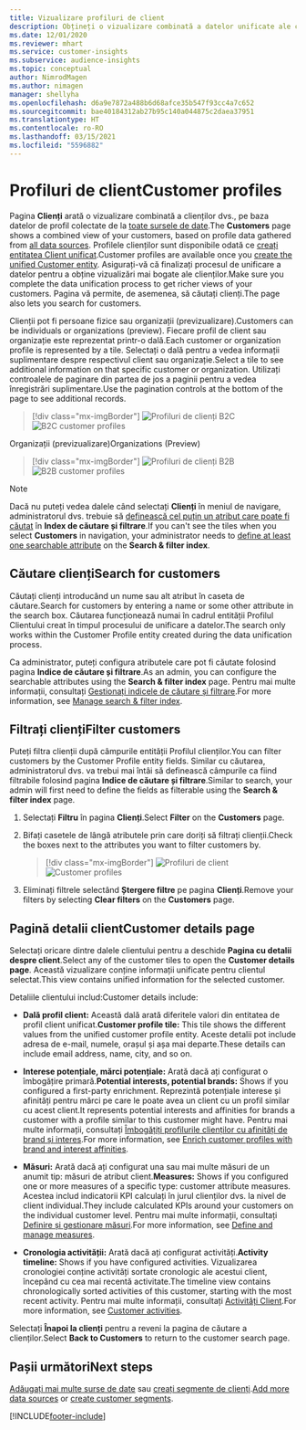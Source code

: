 ```yaml
---
title: Vizualizare profiluri de client
description: Obțineți o vizualizare combinată a datelor unificate ale clienților.
ms.date: 12/01/2020
ms.reviewer: mhart
ms.service: customer-insights
ms.subservice: audience-insights
ms.topic: conceptual
author: NimrodMagen
ms.author: nimagen
manager: shellyha
ms.openlocfilehash: d6a9e7872a488b6d68afce35b547f93cc4a7c652
ms.sourcegitcommit: bae40184312ab27b95c140a044875c2daea37951
ms.translationtype: HT
ms.contentlocale: ro-RO
ms.lasthandoff: 03/15/2021
ms.locfileid: "5596882"
---
```

# <a name="customer-profiles"></a><span data-ttu-id="5058e-103">Profiluri de client</span><span class="sxs-lookup"><span data-stu-id="5058e-103">Customer profiles</span></span>

<span data-ttu-id="5058e-104">Pagina **Clienți** arată o vizualizare combinată a clienților dvs., pe baza datelor de profil colectate de la [toate sursele de date](data-sources.md).</span><span class="sxs-lookup"><span data-stu-id="5058e-104">The **Customers** page shows a combined view of your customers, based on profile data gathered from [all data sources](data-sources.md).</span></span> <span data-ttu-id="5058e-105">Profilele clienților sunt disponibile odată ce [creați entitatea Client unificat](data-unification.md).</span><span class="sxs-lookup"><span data-stu-id="5058e-105">Customer profiles are available once you [create the unified Customer entity](data-unification.md).</span></span> <span data-ttu-id="5058e-106">Asigurați-vă că finalizați procesul de unificare a datelor pentru a obține vizualizări mai bogate ale clienților.</span><span class="sxs-lookup"><span data-stu-id="5058e-106">Make sure you complete the data unification process to get richer views of your customers.</span></span> <span data-ttu-id="5058e-107">Pagina vă permite, de asemenea, să căutați clienți.</span><span class="sxs-lookup"><span data-stu-id="5058e-107">The page also lets you search for customers.</span></span>

<span data-ttu-id="5058e-108">Clienții pot fi persoane fizice sau organizații (previzualizare).</span><span class="sxs-lookup"><span data-stu-id="5058e-108">Customers can be individuals or organizations (preview).</span></span> <span data-ttu-id="5058e-109">Fiecare profil de client sau organizație este reprezentat printr-o dală.</span><span class="sxs-lookup"><span data-stu-id="5058e-109">Each customer or organization profile is represented by a tile.</span></span> <span data-ttu-id="5058e-110">Selectați o dală pentru a vedea informații suplimentare despre respectivul client sau organizație.</span><span class="sxs-lookup"><span data-stu-id="5058e-110">Select a tile to see additional information on that specific customer or organization.</span></span> <span data-ttu-id="5058e-111">Utilizați controalele de paginare din partea de jos a paginii pentru a vedea înregistrări suplimentare.</span><span class="sxs-lookup"><span data-stu-id="5058e-111">Use the pagination controls at the bottom of the page to see additional records.</span></span>

> [!div class="mx-imgBorder"] 
> <span data-ttu-id="5058e-112">![Profiluri de clienți B2C](media/profiles-customers.png "Profiluri de clienți B2C")</span><span class="sxs-lookup"><span data-stu-id="5058e-112">![B2C customer profiles](media/profiles-customers.png "B2C customer profiles")</span></span>

<span data-ttu-id="5058e-113">Organizații (previzualizare)</span><span class="sxs-lookup"><span data-stu-id="5058e-113">Organizations (Preview)</span></span>
> [!div class="mx-imgBorder"] 
> <span data-ttu-id="5058e-114">![Profiluri de clienți B2B](media/profile-customers-b2b.png "Profiluri de clienți B2B")</span><span class="sxs-lookup"><span data-stu-id="5058e-114">![B2B customer profiles](media/profile-customers-b2b.png "B2B customer profiles")</span></span>

> [!NOTE]
> <span data-ttu-id="5058e-115">Dacă nu puteți vedea dalele când selectați **Clienți** în meniul de navigare, administratorul dvs. trebuie să [definească cel puțin un atribut care poate fi căutat](search-filter-index.md) în **Index de căutare și filtrare**.</span><span class="sxs-lookup"><span data-stu-id="5058e-115">If you can't see the tiles when you select **Customers** in navigation, your administrator needs to [define at least one searchable attribute](search-filter-index.md) on the **Search & filter index**.</span></span>

## <a name="search-for-customers"></a><span data-ttu-id="5058e-116">Căutare clienți</span><span class="sxs-lookup"><span data-stu-id="5058e-116">Search for customers</span></span>

<span data-ttu-id="5058e-117">Căutați clienți introducând un nume sau alt atribut în caseta de căutare.</span><span class="sxs-lookup"><span data-stu-id="5058e-117">Search for customers by entering a name or some other attribute in the search box.</span></span> <span data-ttu-id="5058e-118">Căutarea funcționează numai în cadrul entității Profilul Clientului creat în timpul procesului de unificare a datelor.</span><span class="sxs-lookup"><span data-stu-id="5058e-118">The search only works within the Customer Profile entity created during the data unification process.</span></span>

<span data-ttu-id="5058e-119">Ca administrator, puteți configura atributele care pot fi căutate folosind pagina **Indice de căutare și filtrare**.</span><span class="sxs-lookup"><span data-stu-id="5058e-119">As an admin, you can configure the searchable attributes using the **Search & filter index** page.</span></span> <span data-ttu-id="5058e-120">Pentru mai multe informații, consultați [Gestionați indicele de căutare și filtrare](search-filter-index.md).</span><span class="sxs-lookup"><span data-stu-id="5058e-120">For more information, see [Manage search & filter index](search-filter-index.md).</span></span>

## <a name="filter-customers"></a><span data-ttu-id="5058e-121">Filtrați clienți</span><span class="sxs-lookup"><span data-stu-id="5058e-121">Filter customers</span></span>

<span data-ttu-id="5058e-122">Puteți filtra clienții după câmpurile entității Profilul clienților.</span><span class="sxs-lookup"><span data-stu-id="5058e-122">You can filter customers by the Customer Profile entity fields.</span></span> <span data-ttu-id="5058e-123">Similar cu căutarea, administratorul dvs. va trebui mai întâi să definească câmpurile ca fiind filtrabile folosind pagina **Indice de căutare și filtrare**.</span><span class="sxs-lookup"><span data-stu-id="5058e-123">Similar to search, your admin will first need to define the fields as filterable using the **Search & filter index** page.</span></span>

1. <span data-ttu-id="5058e-124">Selectați **Filtru** în pagina **Clienți**.</span><span class="sxs-lookup"><span data-stu-id="5058e-124">Select **Filter** on the **Customers** page.</span></span>

2. <span data-ttu-id="5058e-125">Bifați casetele de lângă atributele prin care doriți să filtrați clienții.</span><span class="sxs-lookup"><span data-stu-id="5058e-125">Check the boxes next to the attributes you want to filter customers by.</span></span>

   > [!div class="mx-imgBorder"] 
   > <span data-ttu-id="5058e-126">![Profiluri de client](media/profiles-customers3.png "Profiluri de client")</span><span class="sxs-lookup"><span data-stu-id="5058e-126">![Customer profiles](media/profiles-customers3.png "Customer profiles")</span></span>

3. <span data-ttu-id="5058e-127">Eliminați filtrele selectând **Ștergere filtre** pe pagina **Clienți**.</span><span class="sxs-lookup"><span data-stu-id="5058e-127">Remove your filters by selecting **Clear filters** on the **Customers** page.</span></span>

##  <a name="customer-details-page"></a><span data-ttu-id="5058e-128">Pagină detalii client</span><span class="sxs-lookup"><span data-stu-id="5058e-128">Customer details page</span></span>

<span data-ttu-id="5058e-129">Selectați oricare dintre dalele clientului pentru a deschide **Pagina cu detalii despre client**.</span><span class="sxs-lookup"><span data-stu-id="5058e-129">Select any of the customer tiles to open the **Customer details page**.</span></span> <span data-ttu-id="5058e-130">Această vizualizare conține informații unificate pentru clientul selectat.</span><span class="sxs-lookup"><span data-stu-id="5058e-130">This view contains unified information for the selected customer.</span></span>

<span data-ttu-id="5058e-131">Detaliile clientului includ:</span><span class="sxs-lookup"><span data-stu-id="5058e-131">Customer details include:</span></span>

-   <span data-ttu-id="5058e-132">**Dală profil client:** Această dală arată diferitele valori din entitatea de profil client unificat.</span><span class="sxs-lookup"><span data-stu-id="5058e-132">**Customer profile tile:** This tile shows the different values from the unified customer profile entity.</span></span> <span data-ttu-id="5058e-133">Aceste detalii pot include adresa de e-mail, numele, orașul și așa mai departe.</span><span class="sxs-lookup"><span data-stu-id="5058e-133">These details can include email address, name, city, and so on.</span></span> 

-   <span data-ttu-id="5058e-134">**Interese potențiale, mărci potențiale:** Arată dacă ați configurat o îmbogățire primară.</span><span class="sxs-lookup"><span data-stu-id="5058e-134">**Potential interests, potential brands:** Shows if you configured a first-party enrichment.</span></span> <span data-ttu-id="5058e-135">Reprezintă potențiale interese și afinități pentru mărci pe care le poate avea un client cu un profil similar cu acest client.</span><span class="sxs-lookup"><span data-stu-id="5058e-135">It represents potential interests and affinities for brands a customer with a profile similar to this customer might have.</span></span> <span data-ttu-id="5058e-136">Pentru mai multe informații, consultați [Îmbogățiți profilurile clienților cu afinități de brand și interes](enrichment-microsoft-graph.md).</span><span class="sxs-lookup"><span data-stu-id="5058e-136">For more information, see [Enrich customer profiles with brand and interest affinities](enrichment-microsoft-graph.md).</span></span>

-   <span data-ttu-id="5058e-137">**Măsuri:** Arată dacă ați configurat una sau mai multe măsuri de un anumit tip: măsuri de atribut client.</span><span class="sxs-lookup"><span data-stu-id="5058e-137">**Measures:** Shows if you configured one or more measures of a specific type: customer attribute measures.</span></span> <span data-ttu-id="5058e-138">Acestea includ indicatorii KPI calculați în jurul clienților dvs. la nivel de client individual.</span><span class="sxs-lookup"><span data-stu-id="5058e-138">They include calculated KPIs around your customers on the individual customer level.</span></span> <span data-ttu-id="5058e-139">Pentru mai multe informații, consultați [Definire și gestionare măsuri](measures.md).</span><span class="sxs-lookup"><span data-stu-id="5058e-139">For more information, see [Define and manage measures](measures.md).</span></span>

-   <span data-ttu-id="5058e-140">**Cronologia activității:** Arată dacă ați configurat activități.</span><span class="sxs-lookup"><span data-stu-id="5058e-140">**Activity timeline:** Shows if you have configured activities.</span></span> <span data-ttu-id="5058e-141">Vizualizarea cronologiei conține activități sortate cronologic ale acestui client, începând cu cea mai recentă activitate.</span><span class="sxs-lookup"><span data-stu-id="5058e-141">The timeline view contains chronologically sorted activities of this customer, starting with the most recent activity.</span></span> <span data-ttu-id="5058e-142">Pentru mai multe informații, consultați [Activități Client](activities.md).</span><span class="sxs-lookup"><span data-stu-id="5058e-142">For more information, see [Customer activities](activities.md).</span></span>

<span data-ttu-id="5058e-143">Selectați **Înapoi la clienți** pentru a reveni la pagina de căutare a clienților.</span><span class="sxs-lookup"><span data-stu-id="5058e-143">Select **Back to Customers** to return to the customer search page.</span></span>

## <a name="next-steps"></a><span data-ttu-id="5058e-144">Pașii următori</span><span class="sxs-lookup"><span data-stu-id="5058e-144">Next steps</span></span>

<span data-ttu-id="5058e-145">[Adăugați mai multe surse de date](data-sources.md) sau [creați segmente de clienți](segments.md).</span><span class="sxs-lookup"><span data-stu-id="5058e-145">[Add more data sources](data-sources.md) or [create customer segments](segments.md).</span></span>


[!INCLUDE[footer-include](../includes/footer-banner.md)]
